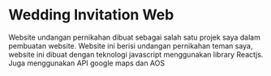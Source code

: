 # Wedding Invitation Web 
Website undangan pernikahan dibuat sebagai salah satu projek saya dalam pembuatan website. Website ini berisi undangan pernikahan teman saya, website ini dibuat dengan teknologi javascript menggunakan library Reactjs. Juga menggunakan API google maps dan AOS

